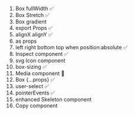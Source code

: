 1. Box fullWidth ✅
2. Box Stretch ✅
3. Box gradient
4. export Props ✅
5. alignX alignY ✅ 
6. as props <Box as='h1' /> 
7. left right bottom top when position:absolute ✅
8. Inspect component ✅
9. svg Icon component <Icon img='...' />
10. box-sizing <Box borderBox /> ✅
11. Media component <Media /> 🔨
12. Box {...props} ✅
13. user-select ✅
14. pointerEvents ✅
15. enhanced Skeleton component
16. Copy component